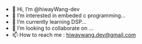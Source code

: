 - 👋 Hi, I’m @hiwayWang-dev
- 👀 I’m interested in embeded c programming...
- 🌱 I’m currently learning DSP...
- 💞️ I’m looking to collaborate on ...
- 📫 How to reach me : hiwaywang.dev@gmail.com

<!---
hiwayWang-dev/hiwayWang-dev is a ✨ special ✨ repository because its `README.md` (this file) appears on your GitHub profile.
You can click the Preview link to take a look at your changes.
--->
